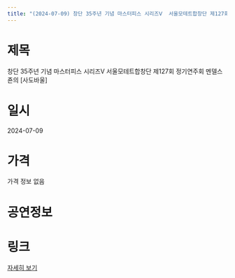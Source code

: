 ```yaml
---
title: "(2024-07-09) 창단 35주년 기념 마스터피스 시리즈Ⅴ  서울모테트합창단 제127회 정기연주회 멘델스죤의 [사도바울]"
---
```


# 제목
창단 35주년 기념 마스터피스 시리즈Ⅴ  서울모테트합창단 제127회 정기연주회 멘델스죤의 [사도바울]

# 일시
2024-07-09

# 가격
가격 정보 없음

# 공연정보
  
  


# 링크
[자세히 보기](https://www.sac.or.kr/site/main/show/show_view?SN=60768 "https://www.sac.or.kr/site/main/show/show_view?SN=60768")

